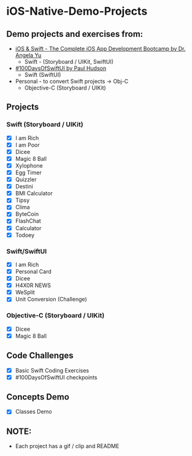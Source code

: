 # iOS-Native-Demo-Projects
## Demo projects and exercises from:
- [iOS & Swift - The Complete iOS App Development Bootcamp by Dr. Angela Yu](https://www.udemy.com/course/ios-13-app-development-bootcamp/)
  - Swift - (Storyboard / UIKit, SwiftUI)
- [#100DaysOfSwiftUI by Paul Hudson](https://www.hackingwithswift.com/100/swiftui)
  - Swift (SwiftUI)
- Personal - to convert Swift projects -> Obj-C
  - Objective-C (Storyboard / UIKit)

## Projects
### Swift (Storyboard / UIKit)
- [x] I am Rich
- [x] I am Poor
- [x] Dicee
- [x] Magic 8 Ball
- [x] Xylophone
- [x] Egg Timer
- [x] Quizzler
- [x] Destini
- [x] BMI Calculator 
- [x] Tipsy
- [x] Clima
- [x] ByteCoin
- [x] FlashChat
- [x] Calculator
- [x] Todoey

### Swift/SwiftUI
- [x] I am Rich
- [x] Personal Card
- [x] Dicee
- [x] H4X0R NEWS
- [x] WeSplit
- [x] Unit Conversion (Challenge)

### Objective-C (Storyboard / UIKit)
- [x] Dicee
- [x] Magic 8 Ball
## Code Challenges
- [x] Basic Swift Coding Exercises
- [x] #100DaysOfSwiftUI checkpoints

## Concepts Demo
- [x] Classes Demo

## NOTE:
- Each project has a gif / clip and README